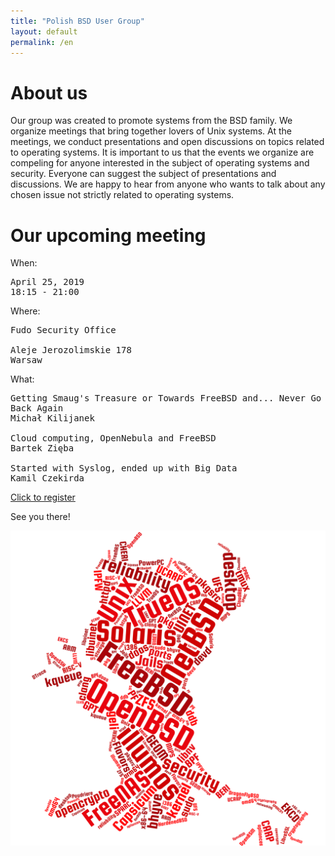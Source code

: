 ```yaml
---
title: "Polish BSD User Group"
layout: default
permalink: /en
---
```

<h1>About us</h1>
<p>Our group was created to promote systems from the BSD family. We organize meetings that bring together lovers of Unix systems. At the meetings, we conduct presentations and open discussions on topics related to operating systems. It is important to us that the events we organize are compeling for anyone interested in the subject of operating systems and security. Everyone can suggest the subject of presentations and discussions. We are happy to hear from anyone who wants to talk about any chosen issue not strictly related to operating systems.</p>

<h1>Our upcoming meeting</h1>

When:
<pre>
April 25, 2019
18:15 - 21:00
</pre>
Where:
<pre>
Fudo Security Office

Aleje Jerozolimskie 178
Warsaw
</pre>
What:
<pre style="white-space: pre-wrap;">
Getting Smaug's Treasure or Towards FreeBSD and... Never Go Back Again
Michał Kilijanek

Cloud computing, OpenNebula and FreeBSD
Bartek Zięba

Started with Syslog, ended up with Big Data
Kamil Czekirda
</pre>

<a href="/registration">Click to register</a>

See you there!

![Topics](bsd-words-cloud.png)
